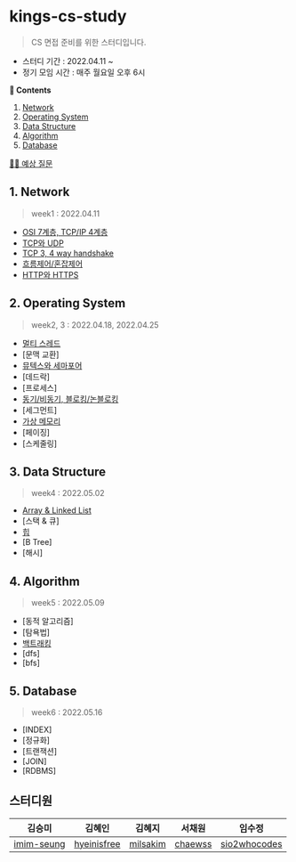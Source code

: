 # kings-cs-study

> CS 면접 준비를 위한 스터디입니다.

- 스터디 기간 : 2022.04.11 ~ 
- 정기 모임 시간 : 매주 월요일 오후 6시

**📖 Contents**
1. [Network](#1-network)
2. [Operating System](#2-operating-system)
3. [Data Structure](#3-data-structure)
4. [Algorithm](#4-algorithm)
5. [Database](#5-database)

[👩‍🏫 예상 질문](./%EC%98%88%EC%83%81%20%EC%A7%88%EB%AC%B8.md)

## 1. Network
> week1 : 2022.04.11
- [OSI 7계층, TCP/IP 4계층](./Network/OSI%207%EA%B3%84%EC%B8%B5%2C%20TCP%3AIP%204%EA%B3%84%EC%B8%B5.md)
- [TCP와 UDP](./Network/TCP%EC%99%80%20UDP.md)
- [TCP 3, 4 way handshake](./Network/TCP%20Handshakes.md)
- [흐름제어/혼잡제어](./Network/%ED%98%BC%EC%9E%A1%EC%A0%9C%EC%96%B4%EC%99%80%20%ED%9D%90%EB%A6%84%EC%A0%9C%EC%96%B4.md)
- [HTTP와 HTTPS]()

## 2. Operating System
> week2, 3 : 2022.04.18, 2022.04.25
- [멀티 스레드](./OperatingSystem/%EB%A9%80%ED%8B%B0%20%EC%8A%A4%EB%A0%88%EB%93%9C.md)
- [문맥 교환]
- [뮤텍스와 세마포어](./OperatingSystem/%EB%AE%A4%ED%85%8D%EC%8A%A4%EC%99%80%20%EC%84%B8%EB%A7%88%ED%8F%AC%EC%96%B4.md)
- [데드락]
- [프로세스]
- [동기/비동기, 블로킹/논블로킹](./OperatingSystem/%EB%8F%99%EA%B8%B0%2C%EB%B9%84%EB%8F%99%EA%B8%B0.md)
- [세그먼트]
- [가상 메모리](./OperatingSystem/%EA%B0%80%EC%83%81%20%EB%A9%94%EB%AA%A8%EB%A6%AC.md)
- [페이징]
- [스케줄링]

## 3. Data Structure
> week4 : 2022.05.02
- [Array & Linked List](./DataStructure/Array&LinkedList.md)
- [스택 & 큐]
- [힙](./DataStructure/%ED%9E%99.md)
- [B Tree]
- [해시]

## 4. Algorithm
> week5 : 2022.05.09
- [동적 알고리즘]
- [탐욕법]
- [백트래킹](./Algorithm/%EB%B0%B1%ED%8A%B8%EB%9E%98%ED%82%B9.md)
- [dfs]
- [bfs]

## 5. Database
> week6 : 2022.05.16
- [INDEX]
- [정규화]
- [트랜잭션]
- [JOIN]
- [RDBMS]


## 스터디원
| 김승미 | 김혜인 | 김혜지 | 서채원 | 임수정 |
|:-:|:-:|:-:|:-:|:-:|
| [imim-seung](https://github.com/imim-seung) | [hyeinisfree](https://github.com/hyeinisfree) | [milsakim](https://github.com/milsakim) | [chaewss](https://github.com/chaewss) | [sio2whocodes](https://github.com/sio2whocodes) |
